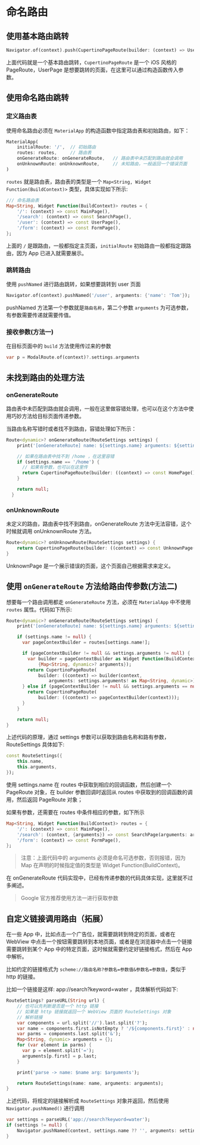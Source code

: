 # 命名路由

## 使用基本路由跳转

```dart
Navigator.of(context).push(CupertinoPageRoute(builder: (context) => UserPage()));
```

上面代码就是一个基本路由跳转，`CupertinoPageRoute` 是一个 iOS 风格的 PageRoute，UserPage 是想要跳转的页面，在这里可以通过构造函数传入参数。

## 使用命名路由跳转

### 定义路由表

使用命名路由必须在 `MaterialApp` 的构造函数中指定路由表和初始路由，如下：

```dart
MaterialApp(
    initialRoute: '/',  // 初始路由
    routes: routes,     // 路由表
    onGenerateRoute: onGenerateRoute,   // 路由表中未匹配到路由就会调用
    onUnknownRoute: onUnknownRoute,     // 未知路由，一般返回一个错误页面
)
```

`routes` 就是路由表，路由表的类型是一个 `Map<String, Widget Function(BuildContext)>` 类型，具体实现如下所示:

```dart
/// 命名路由表
Map<String, Widget Function(BuildContext)> routes = {
    '/': (context) => const MainPage(),
    '/search': (context) => const SearchPage(),
    '/user': (context) => const UserPage(),
    '/form': (context) => const FormPage(),
};
```

上面的 `/` 是跟路由，一般都指定主页面，`initialRoute` 初始路由一般都指定跟路由，因为 App 已进入就需要展示。

### 跳转路由

使用 `pushNamed` 进行路由跳转，如果想要跳转到 user 页面

```dart
Navigator.of(context).pushNamed('/user', arguments: {'name': 'Tom'});
```

pushNamed 方法第一个参数就是`路由名称`，第二个参数 `arguments` 为可选参数，有参数需要传递就需要传值。

### 接收参数(方法一)

在目标页面中的 `build` 方法使用传过来的参数

```dart
var p = ModalRoute.of(context)?.settings.arguments
```

## 未找到路由的处理方法

### onGenerateRoute

路由表中未匹配到路由就会调用，一般在这里做容错处理，也可以在这个方法中使用巧妙方法给目标页面传递参数。

当路由名称写错时或者找不到路由，容错处理如下所示：

```dart
Route<dynamic>? onGenerateRoute(RouteSettings settings) {
    print('[onGenerateRoute] name: ${settings.name} arguments: ${settings.arguments}');

    // 如果在路由表中找不到 /home ，在这里容错
    if (settings.name == '/home') {
      // 如果有参数，也可以在这里传
      return CupertinoPageRoute(builder: ((context) => const HomePage())); 
    }

    return null;
  }

```

### onUnknownRoute

未定义的路由，路由表中找不到路由，onGenerateRoute 方法中无法容错，这个时候就调用 onUnknownRoute 方法。

```dart
Route<dynamic>? onUnknownRoute(RouteSettings settings) {
    return CupertinoPageRoute(builder: ((context) => const UnknownPage()));
}
```

UnknownPage 是一个展示错误的页面，这个页面自己根据需求来定义。

## 使用 `onGenerateRoute` 方法给路由传参数(方法二)

想要每一个路由调用都走 `onGenerateRoute` 方法，必须在 `MaterialApp` 中不使用 `routes` 属性。代码如下所示:

```dart
Route<dynamic>? onGenerateRoute(RouteSettings settings) {
    print('[onGenerateRoute] name: ${settings.name} arguments: ${settings.arguments}');

    if (settings.name != null) {
      var pageContextBuilder = routes[settings.name!];

      if (pageContextBuilder != null && settings.arguments != null) {
        var builder = pageContextBuilder as Widget Function(BuildContext,
            {Map<String, dynamic>? arguments});
        return CupertinoPageRoute(
            builder: ((context) => builder(context,
                arguments: settings.arguments! as Map<String, dynamic>)));
      } else if (pageContextBuilder != null && settings.arguments == null) {
        return CupertinoPageRoute(
            builder: ((context) => pageContextBuilder(context)));
      }
    }

    return null;
}
```

上述代码的原理，通过 settings 参数可以获取到路由名称和路有参数，RouteSettings 具体如下:

```dart
const RouteSettings({
    this.name,
    this.arguments,
});
```

使用 settings.name 在 routes 中获取到相应的回调函数，然后创建一个 PageRoute 对象，在 builder 参数回调时返回从 routes 中获取到的回调函数的调用，然后返回 PageRoute 对象；

如果有参数，还需要在 routes 中条件相应的参数，如下所示

```dart
Map<String, Widget Function(BuildContext)> routes = {
    '/': (context) => const MainPage(),
    '/search': (context, {arguments}) => const SearchPage(arguments: arguments),
    '/form': (context) => const FormPage(),
};
```

> 注意：上面代码中的 arguments 必须是命名可选参数，否则报错，因为 Map 在声明的时候指定值的类型是 Widget Function(BuildContext)。

在 onGenerateRoute 代码实现中，已经有传递参数的代码具体实现，这里就不过多阐述。

> Google 官方推荐使用方法一进行获取参数

## 自定义链接调用路由（拓展）

在一些 App 中，比如点击一个广告位，就需要跳转到特定的页面，或者在 WebView 中点击一个按钮需要跳转到本地页面，或者是在浏览器中点击一个链接需要跳转到某个 App 中的特定页面，这时候就需要约定好链接格式，然后在 App 中解析。

比如约定的链接格式为 `scheme://路由名称?参数名=参数值&参数名=参数值`，类似于 http 的链接。

比如一个链接是这样: app://search?keyword=water ，具体解析代码如下:

```dart
RouteSettings? parseURL(String url) {
    // 也可以先判断是否是一个 http 链接
    // 如果是 http 链接就返回一个 WebView 页面的 RouteSettings 对象
    // 解析链接
    var components = url.split('//').last.split('?');
    var name = components.first.isNotEmpty ? '/${components.first}' : null; // 路由名称
    var parms = components.last.split('&');
    Map<String, dynamic> arguments = {};
    for (var element in parms) {
      var p = element.split('=');
      arguments[p.first] = p.last;
    }

    print('parse -> name: $name arg: $arguments');

    return RouteSettings(name: name, arguments: arguments);
}
```

上述代码，将规定的链接解析成 `RouteSettings` 对象并返回，然后使用 `Navigator.pushNamed()` 进行调用

```dart
var settings = parseURL('app://search?keyword=water');
if (settings != null) {
    Navigator.pushNamed(context, settings.name ?? '', arguments: settings.arguments);
}
```
